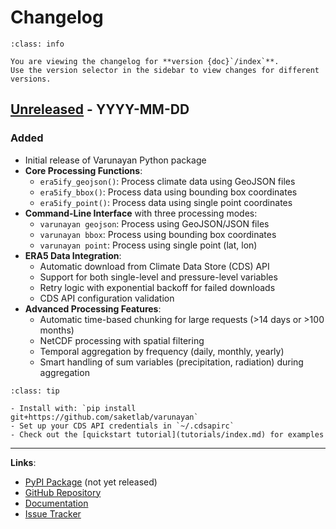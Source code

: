 # Changelog


```{admonition} Version Information
:class: info

You are viewing the changelog for **version {doc}`/index`**. 
Use the version selector in the sidebar to view changes for different versions.
```

## [Unreleased] - YYYY-MM-DD

### Added
- Initial release of Varunayan Python package
- **Core Processing Functions**:
  - `era5ify_geojson()`: Process climate data using GeoJSON files
  - `era5ify_bbox()`: Process data using bounding box coordinates  
  - `era5ify_point()`: Process data using single point coordinates
- **Command-Line Interface** with three processing modes:
  - `varunayan geojson`: Process using GeoJSON/JSON files
  - `varunayan bbox`: Process using bounding box coordinates
  - `varunayan point`: Process using single point (lat, lon)
- **ERA5 Data Integration**:
  - Automatic download from Climate Data Store (CDS) API
  - Support for both single-level and pressure-level variables
  - Retry logic with exponential backoff for failed downloads
  - CDS API configuration validation
- **Advanced Processing Features**:
  - Automatic time-based chunking for large requests (>14 days or >100 months)
  - NetCDF processing with spatial filtering
  - Temporal aggregation by frequency (daily, monthly, yearly)
  - Smart handling of sum variables (precipitation, radiation) during aggregation

```{admonition} Getting Started
:class: tip

- Install with: `pip install git+https://github.com/saketlab/varunayan`
- Set up your CDS API credentials in `~/.cdsapirc`
- Check out the [quickstart tutorial](tutorials/index.md) for examples
```

---

**Links**: 
- [PyPI Package](https://pypi.org/project/varunayan/) (not yet released)
- [GitHub Repository](https://github.com/saketlab/varunayan)
- [Documentation](https://saketlab.github.io/varunayan/)
- [Issue Tracker](https://github.com/saketlab/varunayan/issues)

[Unreleased]: https://github.com/saketlab/varunayan/compare/v0.1.0...HEAD
[0.1.0]: https://github.com/saketlab/varunayan/releases/tag/v0.1.0
